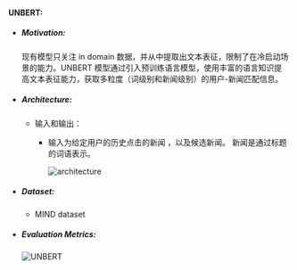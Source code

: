 #### UNBERT:

- ##### Motivation: 

  现有模型只关注 in domain 数据，并从中提取出文本表征，限制了在冷启动场景的能力。UNBERT 模型通过引入预训练语言模型，使用丰富的语言知识提高文本表征能力，获取多粒度（词级别和新闻级别）的用户-新闻匹配信息。

- ##### Architecture:

  - 输入和输出：

    - 输入为给定用户的历史点击的新闻 ，以及候选新闻。 新闻是通过标题的词语表示。

      ![architecture](https://d3i71xaburhd42.cloudfront.net/a91553fe20e832c38e8f9ef4a4feb3d20eae0b0f/2-Figure2-1.png)

    

- ##### Dataset:

  - MIND dataset

- ##### Evaluation Metrics:

  ![UNBERT](https://d3i71xaburhd42.cloudfront.net/a91553fe20e832c38e8f9ef4a4feb3d20eae0b0f/3-Figure3-1.png)
